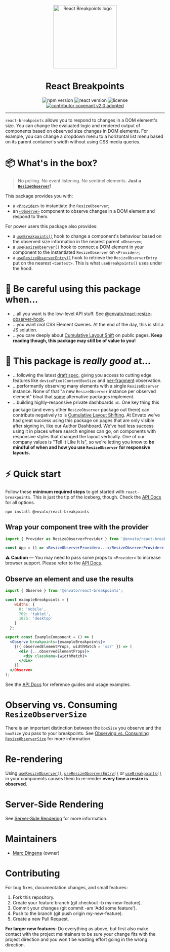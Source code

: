 <p align="center">
  <img width="200" src="./React-Breakpoints.png" alt="React Breakpoints logo" />
</p>

<h1 align="center">React Breakpoints</h1>

<p align="center">
  <img alt="npm version" src="https://img.shields.io/npm/v/@envato/react-breakpoints?style=for-the-badge" />
  <img alt="react version" src="https://img.shields.io/npm/dependency-version/@envato/react-breakpoints/peer/react?style=for-the-badge">
  <img alt="license" src="https://img.shields.io/npm/l/@envato/react-breakpoints?style=for-the-badge" />
  <a href="CODE-OF-CONDUCT.md"><img alt="contributor covenant v2.0 adopted" src="https://img.shields.io/badge/Contributor%20Covenant-v2.0%20adopted-ff69b4.svg?style=for-the-badge" /></a>
</p>

---

`react-breakpoints` allows you to respond to changes in a DOM element's size. You can change the evaluated logic and rendered output of components based on observed size changes in DOM elements. For example, you can change a dropdown menu to a horizontal list menu based on its parent container's width without using CSS media queries.

# 📦 What's in the box?

> No polling. No event listening. No sentinel elements. **Just a [`ResizeObserver`](https://developer.mozilla.org/en-US/docs/Web/API/ResizeObserver)!**

This package provides you with:

- a [`<Provider>`](/docs/api.md#provider) to instantiate the `ResizeObserver`;
- an [`<Observe>`](/docs/api.md#observe) component to observe changes in a DOM element and respond to them.

For power users this package also provides:

- a [`useBreakpoints()`](/docs/api.md#usebreakpoints) hook to change a component's behaviour based on the observed size information in the nearest parent `<Observe>`;
- a [`useResizeObserver()`](/docs/api.md#useresizeobserver) hook to connect a DOM element in your component to the instantiated `ResizeObserver` on `<Provider>`;
- a [`useResizeObserverEntry()`](/docs/api.md#useresizeobserverentry) hook to retrieve the `ResizeObserverEntry` put on the nearest `<Context>`. This is what `useBreakpoints()` uses under the hood.

# 🐉 Be careful using this package when&hellip;

- &hellip;all you want is the low-level API stuff. See [@envato/react-resize-observer-hook](https://github.com/envato/react-resize-observer-hook).
- &hellip;you want _real_ CSS Element Queries. At the end of the day, this is still a JS solution.
- &hellip;you care deeply about [Cumulative Layout Shift](https://web.dev/cls/) on public pages. **Keep reading though, this package may still be of value to you!**

# 🏅 This package is _really good_ at&hellip;

- &hellip;following the latest [draft spec](https://drafts.csswg.org/resize-observer/), giving you access to cutting edge features like `devicePixelContentBoxSize` and [per-fragment](https://drafts.csswg.org/css-break-3/) observation.
- &hellip;performantly observing many elements with a single `ResizeObserver` instance. None of that "a new `ResizeObserver` instance per observed element" bloat that [some](https://github.com/ZeeCoder/use-resize-observer/blob/314b29c33cfcd2c51b8854b775b0a2a5c325d94a/src/index.ts#L151-L157) alternative packages implement.
- &hellip;building highly-responsive private dashboards 📊. One key thing this package (and every other `ResizeObserver` package out there) can contribute negatively to is [Cumulative Layout Shifting](https://web.dev/cls/). At Envato we've had great success using this package on pages that are only visible after signing in, like our Author Dashboard. We've had less success using it in places where search engines can go, on components with responsive styles that changed the layout vertically. One of our company values is "Tell It Like It Is", so we're letting you know to **be mindful of when and how you use `ResizeObserver` for responsive layouts.**

# ⚡️ Quick start

Follow these **minimum required steps** to get started with `react-breakpoints`. This is just the tip of the iceberg, though. Check the [API Docs](/docs/api.md) for all options.

```shell
npm install @envato/react-breakpoints
```

## Wrap your component tree with the provider

```jsx
import { Provider as ResizeObserverProvider } from '@envato/react-breakpoints';

const App = () => <ResizeObserverProvider>...</ResizeObserverProvider>;
```

⚠️ **Caution** — You may need to pass some props to `<Provider>` to increase browser support. Please refer to the [API Docs](/docs/api.md#provider).

## Observe an element and use the results

```jsx
import { Observe } from '@envato/react-breakpoints';

const exampleBreakpoints = {
    widths: {
      0: 'mobile',
      769: 'tablet',
      1025: 'desktop'
    }
  };

export const ExampleComponent = () => (
  <Observe breakpoints={exampleBreakpoints}>
    {({ observedElementProps, widthMatch = 'ssr' }) => (
      <div {...observedElementProps}>
        <div className={widthMatch}>
      </div>
    )}
  </Observe>
);
```

See the [API Docs](/docs/api.md) for reference guides and usage examples.

# Observing vs. Consuming `ResizeObserverSize`

There is an important distinction between the `boxSize` you observe and the `boxSize` you pass to your breakpoints. See [Observing vs. Consuming `ResizeObserverSize`](/docs/boxSizes.md) for more information.

# Re-rendering

Using [`useResizeObserver()`](/docs/api.md#useresizeobserver), [`useResizeObserverEntry()`](/docs/api.md#useresizeobserverentry) or [`useBreakpoints()`](/docs/api.md#usebreakpoints) in your components causes them to re-render **every time a resize is observed**.

# Server-Side Rendering

See [Server-Side Rendering](/docs/server-side-rendering.md) for more information.

# Maintainers

- [Marc Dingena](https://github.com/mdingena) (owner)

# Contributing

For bug fixes, documentation changes, and small features:

1. Fork this repository.
1. Create your feature branch (git checkout -b my-new-feature).
1. Commit your changes (git commit -am 'Add some feature').
1. Push to the branch (git push origin my-new-feature).
1. Create a new Pull Request.

**For larger new features**: Do everything as above, but first also make contact with the project maintainers to be sure your change fits with the project direction and you won't be wasting effort going in the wrong direction.
